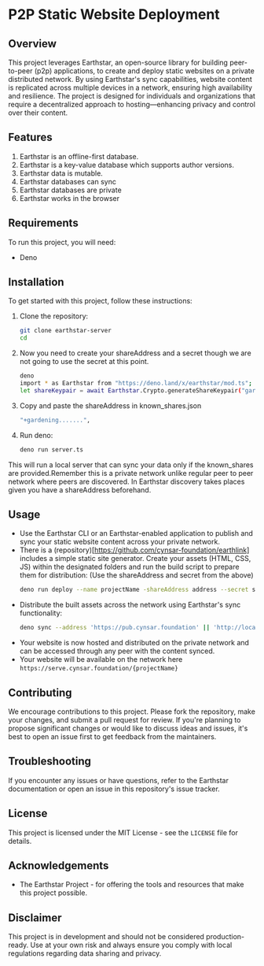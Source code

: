 # P2P Static Website Deployment

## Overview

This project leverages Earthstar, an open-source library for building peer-to-peer (p2p) applications, to create and deploy static websites on a private distributed network. By using Earthstar's sync capabilities, website content is replicated across multiple devices in a network, ensuring high availability and resilience. The project is designed for individuals and organizations that require a decentralized approach to hosting—enhancing privacy and control over their content.

## Features

1. Earthstar is an offline-first database.
2. Earthstar is a key-value database which supports author versions.
3. Earthstar data is mutable.
4. Earthstar databases can sync
5. Earthstar databases are private
6. Earthstar works in the browser

## Requirements

To run this project, you will need:

- Deno

## Installation

To get started with this project, follow these instructions:

1. Clone the repository:
    ```sh
    git clone earthstar-server
    cd
    ```
2. Now you need to create your shareAddress and a secret though we are not going to use the secret at this point.
    ```sh
    deno
    import * as Earthstar from "https://deno.land/x/earthstar/mod.ts";
    let shareKeypair = await Earthstar.Crypto.generateShareKeypair("gardening");
    ```
3. Copy and paste the shareAddress in known_shares.json
    ```sh
    "+gardening.......",
    ```
4. Run deno:
    ```sh
    deno run server.ts
    ```
This will run a local server that can sync your data only if the known_shares are provided.Remember this is a private network unlike regular peer to peer network where peers are discovered. In Earthstar discovery takes places given you have a shareAddress beforehand.

## Usage

- Use the Earthstar CLI or an Earthstar-enabled application to publish and sync your static website content across your private network.
- There is a (repository)[https://github.com/cynsar-foundation/earthlink] includes a simple static site generator. Create your assets (HTML, CSS, JS) within the designated folders and run the build script to prepare them for distribution: (Use the shareAddress and secret from the above)
    ```sh
    deno run deploy --name projectName -shareAddress address --secret secret
    ```
- Distribute the built assets across the network using Earthstar's sync functionality:
    ```sh
    deno sync --address 'https://pub.cynsar.foundation' || 'http://localhost:8080'
    ```
- Your website is now hosted and distributed on the private network and can be accessed through any peer with the content synced.
- Your website will be available on the network here `https://serve.cynsar.foundation/{projectName}`

## Contributing

We encourage contributions to this project. Please fork the repository, make your changes, and submit a pull request for review. If you're planning to propose significant changes or would like to discuss ideas and issues, it's best to open an issue first to get feedback from the maintainers.

## Troubleshooting

If you encounter any issues or have questions, refer to the Earthstar documentation or open an issue in this repository's issue tracker.

## License

This project is licensed under the MIT License - see the `LICENSE` file for details.

## Acknowledgements

- The Earthstar Project - for offering the tools and resources that make this project possible.

## Disclaimer

This project is in development and should not be considered production-ready. Use at your own risk and always ensure you comply with local regulations regarding data sharing and privacy.

